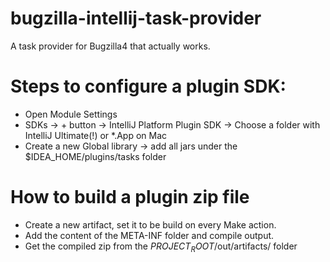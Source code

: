 bugzilla-intellij-task-provider
===============================

A task provider for Bugzilla4 that actually works.

# Steps to configure a plugin SDK:

* Open Module Settings
* SDKs -> + button -> IntelliJ Platform Plugin SDK -> Choose a folder with IntelliJ Ultimate(!) or *.App on Mac
* Create a new Global library -> add all jars under the $IDEA_HOME/plugins/tasks folder

# How to build a plugin zip file

* Create a new artifact, set it to be build on every Make action.
* Add the content of the META-INF folder and compile output.
* Get the compiled zip from the $PROJECT_ROOT$/out/artifacts/ folder

